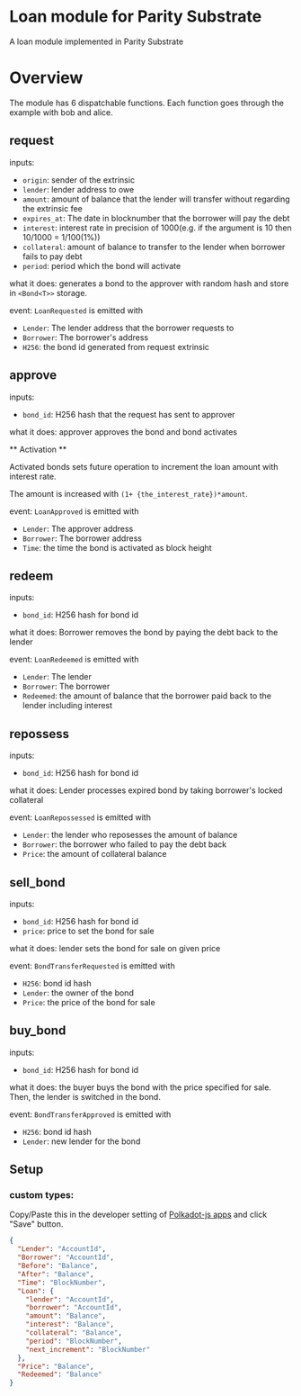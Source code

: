 # Loan module for Parity Substrate

A loan module implemented in Parity Substrate

# Overview

The module has 6 dispatchable functions. Each function goes through the example with bob and alice.

## request

inputs:

- `origin`: sender of the extrinsic
- `lender`: lender address to owe
- `amount`: amount of balance that the lender will transfer without regarding the extrinsic fee
- `expires_at`: The date in blocknumber that the borrower will pay the debt
- `interest`: interest rate in precision of 1000(e.g. if the argument is 10 then 10/1000 = 1/100(1%))
- `collateral`: amount of balance to transfer to the lender when borrower fails to pay debt
- `period`: period which the bond will activate

what it does:
generates a bond to the approver with random hash and store in `<Bond<T>>` storage.

event:
`LoanRequested` is emitted with

- `Lender`: The lender address that the borrower requests to
- `Borrower`: The borrower's address
- `H256`: the bond id generated from request extrinsic

## approve

inputs:

- `bond_id`: H256 hash that the request has sent to approver

what it does:
approver approves the bond and bond activates

** Activation ** 

Activated bonds sets future operation to increment the loan amount with interest rate.

The amount is increased with `(1+ {the_interest_rate})*amount`.

event:
`LoanApproved` is emitted with

- `Lender`: The approver address
- `Borrower`: The borrower address
- `Time`: the time the bond is activated as block height


## redeem

inputs:
- `bond_id`: H256 hash for bond id

what it does: 
Borrower removes the bond by paying the debt back to the lender

event:
`LoanRedeemed` is emitted with

- `Lender`: The lender
- `Borrower`: The borrower
- `Redeemed`: the amount of balance that the borrower paid back to the lender including interest

## repossess

inputs:
- `bond_id`: H256 hash for bond id

what it does:
Lender processes expired bond by taking borrower's locked collateral

event:
`LoanRepossessed` is emitted with

- `Lender`: the lender who reposesses the amount of balance
- `Borrower`: the borrower who failed to pay the debt back
- `Price`: the amount of collateral balance

## sell_bond

inputs:
- `bond_id`: H256 hash for bond id
- `price`: price to set the bond for sale

what it does:
lender sets the bond for sale on given price

event:
`BondTransferRequested` is emitted with

- `H256`: bond id hash
- `Lender`: the owner of the bond 
- `Price`: the price of the bond for sale

## buy_bond

inputs:
- `bond_id`: H256 hash for bond id

what it does:
the buyer buys the bond with the price specified for sale.
Then, the lender is switched in the bond.

event:
`BondTransferApproved` is emitted with

- `H256`: bond id hash
- `Lender`: new lender for the bond

## Setup

### custom types:

Copy/Paste this in the developer setting of [Polkadot-js apps](https://polkadot.js.org/apps/#/settings/developer) and click "Save" button.

```json
{
  "Lender": "AccountId",
  "Borrower": "AccountId",
  "Before": "Balance",
  "After": "Balance",
  "Time": "BlockNumber",
  "Loan": {
    "lender": "AccountId",
    "borrower": "AccountId",
    "amount": "Balance",
    "interest": "Balance",
    "collateral": "Balance",
    "period": "BlockNumber",
    "next_increment": "BlockNumber"
  },
  "Price": "Balance",
  "Redeemed": "Balance"
}

